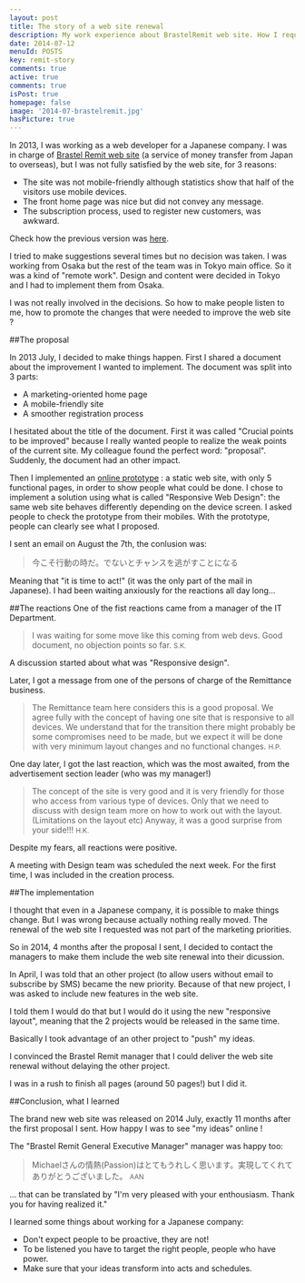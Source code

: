 ```yaml
---
layout: post
title: The story of a web site renewal
description: My work experience about BrastelRemit web site. How I requested the changes that were needed to improve the web site efficiency. 
date: 2014-07-12
menuId: POSTS
key: remit-story
comments: true
active: true
comments: true
isPost: true
homepage: false
image: '2014-07-brastelremit.jpg'
hasPicture: true
---
```


In 2013, I was working as a web developer for a Japanese company.
I was in charge of [Brastel Remit web site](http://brastelremit.jp) (a service of money transfer from Japan to overseas), but I was not fully satisfied by the web site, for 3 reasons:

* The site was not mobile-friendly although statistics show that half of the visitors use mobile devices.
* The front home page was nice but did not convey any message.
* The subscription process, used to register new customers, was awkward.

Check how the previous version was [here](http://projects.michaelrambeau.com/brastelremit-v1/).

I tried to make suggestions several times but no decision was taken.
I was working from Osaka but the rest of the team was in Tokyo main office.
So it was a kind of "remote work".
Design and content were decided in Tokyo and I had to implement them from Osaka.  

I was not really involved in the decisions.
So how to make people listen to me, how to promote the changes that were needed to improve the web site ?



##The proposal

In 2013 July, I decided to make things happen.
First I shared a document about the improvement I wanted to implement.
The document was split into 3 parts:

* A marketing-oriented home page
* A mobile-friendly site
* A smoother registration process

I hesitated about the title of the document.
First it was called "Crucial points to be improved" because I really wanted people to realize the weak points of the current site.
My colleague found the perfect word: "proposal".
Suddenly, the document had an other impact.

Then I implemented an [online prototype](http://projects.michaelrambeau.com/brastelremit/) : a static web site, with only 5 functional pages, in order to show people what could be done.
I chose to implement a solution using what is called "Responsive Web Design": the same web site behaves differently depending on the device screen.
I asked people to check the prototype from their mobiles.
With the prototype, people can clearly see what I proposed.

I sent an email on August the 7th, the conlusion was:

> 今こそ行動の時だ。でないとチャンスを逃がすことになる

Meaning that "it is time to act!" (it was the only part of the mail in Japanese).
I had been waiting anxiously for the reactions all day long...

##The reactions
One of the fist reactions came from a manager of the IT Department.
>I was waiting for some move like this coming from web devs.
Good document, no objection points so far.
<small>S.K.</small>

A discussion started about what was "Responsive design".

Later, I got a message from one of the persons of charge of the Remittance business.

> The Remittance team here considers this is a good proposal.
We agree fully with the concept of having one site that is responsive to all devices.
We understand that for the transition there might probably be some compromises need to be made, 
but we expect it will be done with very minimum layout changes and no functional changes.
<small>H.P.</small>

One day later, I got the last reaction, which was the most awaited, from the advertisement section leader (who was my manager!)

> The concept of the site is very good and it is very friendly for  those who access from various type of devices.
Only that we need to discuss  with design team more on how to work out with the layout. (Limitations on the layout etc)
Anyway, it was a good surprise from your side!!!
 <small>H.K.</small>


Despite my fears, all reactions were positive.

A meeting with Design team was scheduled the next week.
For the first time, I was included in the creation process.



##The implementation

I thought that even in a Japanese company, it is possible to make things change.
But I was wrong because actually nothing really moved.
The renewal of the web site I requested was not part of the marketing priorities.

So in 2014, 4 months after the proposal I sent, I decided to contact the managers to make them include the web site renewal into their dicussion.

In April, I was told that an other project (to allow users without email to subscribe by SMS) became the new priority.
Because of that new project, I was asked to include new features in the web site.

I told them I would do that but I would do it using the new "responsive layout", meaning that the 2 projects would be released in the same time.

Basically I took advantage of an other project to "push" my ideas.

I convinced the Brastel Remit manager that I could deliver the web site renewal without delaying the other project.

I was in a rush to finish all pages (around 50 pages!) but I did it.



##Conclusion, what I learned

The brand new web site was released on 2014 July, exactly 11 months after the first proposal I sent.
How happy I was to see "my ideas" online !

The "Brastel Remit General Executive Manager" manager was happy too:

> Michaelさんの情熱(Passion)はとてもうれしく思います。実現してくれてありがとうございました。
 <small>AAN</small>

... that can be translated by "I'm very pleased with your enthousiasm. Thank you for having realized it."


I learned some things about working for a Japanese company:

* Don't expect people to be proactive, they are not!
* To be listened you have to target the right people, people who have power.
* Make sure that your ideas transform into acts and schedules.
